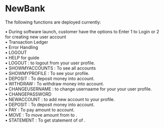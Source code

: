# NewBank
The following functions are deployed currently:

•	During software launch, customer have the options to Enter 1 to Login or 2 for creating new user account <br>
•	Transaction Ledger <br>
•	Error Handling<br>
•	LOGOUT <br>
•	HELP for guide <br>
•	LOGOUT : to logout from your user profile. <br>
•	SHOWMYACCOUNTS : To see all accounts <br>
•	SHOWMYPROFILE : To see your profile. <br>
•	DEPOSIT <account name> <Amount> <Description> : To deposit money into account. <br>
•	WITHDRAW <account name> <Amount> <Description> : To withdraw money into account. <br>
•	CHANGEUSERNAME <new usermame>: to change usernaame for your your user profile. <br>
•	CHANGEPASSWORD <new password> <br>
•	NEWACCOUNT <account name>: to add new account to your profile. <br>
•	DEPOSIT <account name> <Amount> <Description> : To deposit money into account. <br>
•	PAY <useraccount name> <Amount> <Description> : To pay amount to <useraccount name> account. <br>
•	MOVE <from account name> <to account name> <amount> <Description> : To move amount from <from account name> to <to account name>. <br>
•	STATEMENT <account name> <month> <year> : To get statement of <account name> of <month> <year>. <br>

